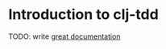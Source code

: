 # Introduction to clj-tdd

TODO: write [great documentation](http://jacobian.org/writing/what-to-write/)
